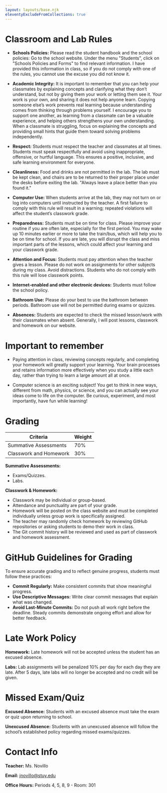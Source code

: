 ```yaml
---
layout: layouts/base.njk
eleventyExcludeFromCollections: true
---
```


# Classroom and Lab Rules

- **Schools Policies:** Please read the student handbook and the school policies: Go to the school website. Under the menu "Students", click on "Schools Policies and Forms" to find relevant information. I have provided this information in class, so if you do not comply with one of the rules, you cannot use the excuse you did not know it.

- **Academic Integrity:** It is important to remember that you can help your classmates by explaining concepts and clarifying what they don’t understand, but not by giving them your work or letting them see it. Your work is your own, and sharing it does not help anyone learn. Copying someone else’s work prevents real learning because understanding comes from thinking through problems yourself. I encourage you to support one another, as learning from a classmate can be a valuable experience, and helping others strengthens your own understanding. When a classmate is struggling, focus on explaining the concepts and providing small hints that guide them toward solving problems independently.

- **Respect:** Students must respect the teacher and classmates at all times. Students must speak respectfully and avoid using inappropriate, offensive, or hurtful language. This ensures a positive, inclusive, and safe learning environment for everyone.

- **Cleanliness:** Food and drinks are not permitted in the lab. The lab must be kept clean, and chairs are to be returned to their proper place under the desks before exiting the lab. "Always leave a place better than you found it."

- **Computer Use:** When students arrive at the lab, they may not turn on or log into computers until instructed by the teacher. A first failure to comply with this rule will result in a warning; repeated violations will affect the student’s classwork grade.

- **Preparedness:** Students must be on time for class. Please improve your routine if you are often late, especially for the first period. You may wake up 10 minutes earlier or more to take the train/bus, which will help you to be on time for school. If you are late, you will disrupt the class and miss important parts of the lessons, which could affect your learning and your classwork grade.

- **Attention and Focus:** Students must pay attention when the teacher gives a lesson. Please do not work on assignments for other subjects during my class. Avoid distractions. Students who do not comply with this rule will lose classwork points.

- **Internet-enabled and other electronic devices:** Students must follow the school policy. 

- **Bathroom Use:** Please do your best to use the bathroom between periods. Bathroom use will not be permitted during exams or quizzes.

- **Absences:** Students are expected to check the missed lesson/work with their classmates when absent. Generally, I will post lessons, classwork and homework on our website.

# Important to remember

- Paying attention in class, reviewing concepts regularly, and completing your homework will greatly support your learning. Your brain processes and retains information more effectively when you study a little each day, rather than trying to learn a large amount all at once.


- Computer science is an exciting subject! You get to think in new ways, different from math, physics, or science, and you can actually see your ideas come to life on the computer. Be curious, experiment, and most importantly, have fun while learning!



# Grading

| Criteria                   | Weight |
| -------------------------- | ------ |
| Summative Assessments      | 70%    |
| Classwork and Homework     | 30%    |

**Summative Assessments:**
- Exams/Quizzes.
- Labs.

**Classwork & Homework:**
- Classwork may be individual or group-based.
- Attendance and punctuality are part of your grade.
- Homework will be posted on the class website and must be completed individually unless group work is specifically assigned.
- The teacher may randomly check homework by reviewing GitHub repositories or asking students to demo their work in class.
- The Git commit history will be reviewed and used as part of classwork and homework assessment.

# GitHub Guidelines for Grading

To ensure accurate grading and to reflect genuine progress, students must follow these practices:

- **Commit Regularly:** Make consistent commits that show meaningful progress.
- **Use Descriptive Messages:** Write clear commit messages that explain what was changed.
- **Avoid Last-Minute Commits:** Do not push all work right before the deadline. Steady commits demonstrate ongoing effort and allow for better feedback.

# Late Work Policy

**Homework:** Late homework will not be accepted unless the student has an excused absence.


**Labs:** Lab assignments will be penalized 10% per day for each day they are late. After 5 days, late labs will no longer be accepted and no credit will be given.

# Missed Exam/Quiz

**Excused Absence:** Students with an excused absence must take the exam or quiz upon returning to school.

**Unexcused Absence:** Students with an unexcused absence will follow the school’s established policy regarding missed exams/quizzes.

# Contact Info

**Teacher:** Ms. Novillo

**Email:** jnovillo@stuy.edu

**Office Hours:** Periods 4, 5, 8, 9 - Room: 301
